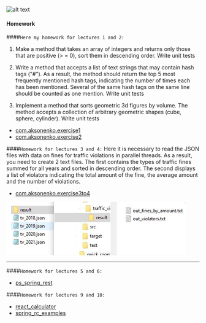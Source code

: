 ![alt text](https://www.profitsoft.ua/static/app/img/logo1.png)

#### Homework

####`Here my homework for lectures 1 and 2:`
1. Make a method that takes an array of integers and returns only those that are positive (> = 0), sort them in descending order. Write unit tests

2. Write a method that accepts a list of text strings that may contain hash tags ("#"). As a result, the method should return the top 5 most frequently mentioned hash tags, indicating the number of times each has been mentioned. Several of the same hash tags on the same line should be counted as one mention. Write unit tests

3. Implement a method that sorts geometric 3d figures by volume. The method accepts a collection of arbitrary geometric shapes (cube, sphere, cylinder). Write unit tests


- [com.aksonenko.exercise1](https://github.com/DmytroAksonenko/profitsoft/tree/main/src/com/aksonenko/exercise1)
- [com.aksonenko.exercise2](https://github.com/DmytroAksonenko/profitsoft/tree/main/test/com/aksonenko/exercise2)

####`Homework for lectures 3 and 4:`
Here it is necessary to read the JSON files with data on fines for traffic violations in parallel threads. As a result, you need to create 2 text files. The first contains the types of traffic fines summed for all years and sorted in descending order. The second displays a list of violators indicating the total amount of the fine, the average amount and the number of violations.

* [com.aksonenko.exercise3to4](https://github.com/DmytroAksonenko/profitsoft/tree/main/src/com/aksonenko/exercise3to4)

![alt text](https://github.com/DmytroAksonenko/profitsoft/blob/main/images/ps1.JPG?raw=true)

----

####`Homework for lectures 5 and 6:`
* [ps_spring_rest](https://github.com/DmytroAksonenko/ps_spring_rest)

####`Homework for lectures 9 and 10:`
* [react_calculator](https://github.com/DmytroAksonenko/react_calculator)
* [spring_rc_examples](https://github.com/DmytroAksonenko/spring_rc_examples)